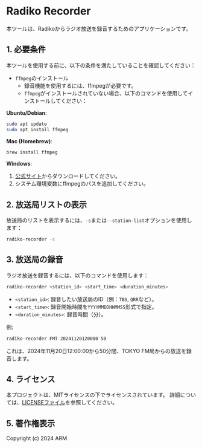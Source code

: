 # Radiko Recorder

本ツールは、Radikoからラジオ放送を録音するためのアプリケーションです。

## 1. 必要条件

本ツールを使用する前に、以下の条件を満たしていることを確認してください：

- `ffmpeg`のインストール
  - 録音機能を使用するには、ffmpegが必要です。
  - `ffmpeg`がインストールされていない場合、以下のコマンドを使用してインストールしてください：

**Ubuntu/Debian**:
```sh
sudo apt update
sudo apt install ffmpeg
```

**Mac (Homebrew)**:
```sh
brew install ffmpeg
```

**Windows**:
1. [公式サイト](https://ffmpeg.org/download.html)からダウンロードしてください。
2. システム環境変数にffmpegのパスを追加してください。


## 2. 放送局リストの表示

放送局のリストを表示するには、`-s`または`--station-list`オプションを使用します：

```sh
radiko-recorder -s
```

## 3. 放送局の録音

ラジオ放送を録音するには、以下のコマンドを使用します：

```sh
radiko-recorder <station_id> <start_time> <duration_minutes>
```

- `<station_id>`: 録音したい放送局のID（例：`TBS`, `QRR`など）。
- `<start_time>`: 録音開始時間を`YYYYMMDDHHMMSS`形式で指定。
- `<duration_minutes>`: 録音時間（分）。

例:
```sh
radiko-recorder FMT 20241120120000 50
```

これは、2024年11月20日12:00:00から50分間、TOKYO FM局からの放送を録音します。

## 4. ライセンス
本プロジェクトは、MITライセンスの下でライセンスされています。
詳細については、[LICENSEファイル](./LICENSE)を参照してください。

## 5. 著作権表示
Copyright (c) 2024 ARM
